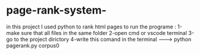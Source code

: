 # page-rank-system-
in this project I used python to rank html pages
to run the programe :
1-make sure that all files in the same folder 
2-open cmd or vscode terminal
3-go to the project dirictory
4-write this comand in the terminal --->   python pagerank.py corpus0
